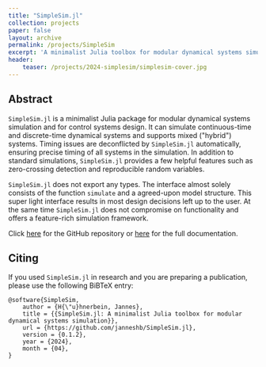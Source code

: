 ```yaml
---
title: "SimpleSim.jl"
collection: projects
paper: false
layout: archive
permalink: /projects/SimpleSim
excerpt: 'A minimalist Julia toolbox for modular dynamical systems simulation and for control systems design with support for continuous-time, discrete-time and realistic hybrid systems.'
header:
    teaser: /projects/2024-simplesim/simplesim-cover.jpg
---
```


## Abstract

`SimpleSim.jl` is a minimalist Julia package for modular dynamical systems simulation and for control systems design.
It can simulate continuous-time and discrete-time dynamical systems and supports mixed ("hybrid") systems.
Timing issues are deconflicted by `SimpleSim.jl` automatically, ensuring precise timing of all systems in the simulation.
In addition to standard simulations, `SimpleSim.jl` provides a few helpful features such as zero-crossing detection and reproducible random variables.

`SimpleSim.jl` does not export any types.
The interface almost solely consists of the function `simulate` and a agreed-upon model structure.
This super light interface results in most design decisions left up to the user.
At the same time `SimpleSim.jl` does not compromise on functionality and offers a feature-rich simulation framework.

Click [here](https://github.com/janneshb/SimpleSim.jl) for the GitHub repository or [here](https://janneshb.github.io/SimpleSim.jl/) for the full documentation.

<!--
## Examples

Below, two illustrative examples of how easy it is to simulate systems in `SimpleSim.jl` are given.
The [full documentation](https://janneshb.github.io/SimpleSim.jl/) of the package provides a few more very detailed examples.

### Controlled Inverted Pendulum on a Cart

For the controlled pendulum, three systems are needed:
* inverted pendulum (CT system)
* controller (DT system)
* feedback loop (CT system)

The inverted pendulum itself is modeled as two nonlinear differential equations,
one for the position of the cart and one for the angle of the pendulum.

```
function fc_inv_pendulum(x, u, p, t)
    # state vector: [z, z', θ, θ']
    # F(t) = u(t)
    dz = x[2]
    θ = x[3]
    dθ = x[4]

    # nonlinear differential equations:
    # | m*ddz - m*l^2*ddθ*cos(θ) + m*l^2*dθ*dθ*sin(θ) = u
    # | l*ddθ - g*sin(θ) = ddz*cos(θ)
    #
    ddz = (u / p.m - p.g * sin(θ) * cos(θ) - p.l * p.l * dθ * dθ * sin(θ)) / (1 + cos(θ) * cos(θ))
    ddθ = (ddz * cos(θ) + p.g * sin(θ)) / p.l
    return [dz, ddz, dθ, ddθ]
end

yc_inv_pendulum(x, u, p, t) = [x[3], x[4]]

inverted_pendulum = (
    p = (g = 9.81, l = 0.5, m = 0.3),
    xc0 = [0.0, 0.0, deg2rad(5.0), 0.0],
    uc0 = 0.0,
    fc = fc_inv_pendulum,
    yc = yc_inv_pendulum,
)
```

### Bouncing Ball
-->

## Citing

If you used `SimpleSim.jl` in research and you are preparing a publication, please use the following BiBTeX entry:

```
@software{SimpleSim,
    author = {H{\"u}hnerbein, Jannes},
    title = {{SimpleSim.jl: A minimalist Julia toolbox for modular dynamical systems simulation}},
    url = {https://github.com/janneshb/SimpleSim.jl},
    version = {0.1.2},
    year = {2024},
    month = {04},
}
```
